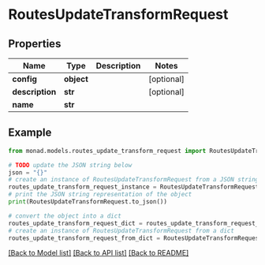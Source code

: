 # RoutesUpdateTransformRequest


## Properties

Name | Type | Description | Notes
------------ | ------------- | ------------- | -------------
**config** | **object** |  | [optional] 
**description** | **str** |  | [optional] 
**name** | **str** |  | 

## Example

```python
from monad.models.routes_update_transform_request import RoutesUpdateTransformRequest

# TODO update the JSON string below
json = "{}"
# create an instance of RoutesUpdateTransformRequest from a JSON string
routes_update_transform_request_instance = RoutesUpdateTransformRequest.from_json(json)
# print the JSON string representation of the object
print(RoutesUpdateTransformRequest.to_json())

# convert the object into a dict
routes_update_transform_request_dict = routes_update_transform_request_instance.to_dict()
# create an instance of RoutesUpdateTransformRequest from a dict
routes_update_transform_request_from_dict = RoutesUpdateTransformRequest.from_dict(routes_update_transform_request_dict)
```
[[Back to Model list]](../README.md#documentation-for-models) [[Back to API list]](../README.md#documentation-for-api-endpoints) [[Back to README]](../README.md)


